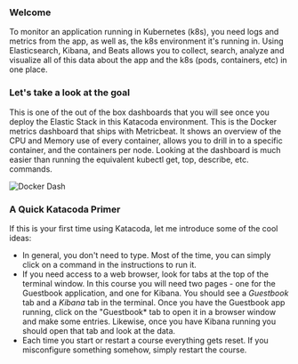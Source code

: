 ### Welcome


To monitor an application running in Kubernetes (k8s), you need logs and metrics from the app, as well as, the k8s environment it's running in. Using Elasticsearch, Kibana, and Beats allows you to collect, search, analyze and visualize all of this data about the app and the k8s (pods, containers, etc) in one place. 

### Let's take a look at the goal

This is one of the out of the box dashboards that you will see once you deploy the Elastic Stack in this Katacoda environment.  This is the Docker metrics dashboard that ships with Metricbeat.  It shows an overview of the CPU and Memory use of every container, allows you to drill in to a specific container, and the containers per node.  Looking at the dashboard is much easier than running the equivalent kubectl get, top, describe, etc. commands.

![Docker Dash](https://user-images.githubusercontent.com/25182304/44353691-c2bb8c00-a475-11e8-8d0e-9578c5c8cc47.png)

### A Quick Katacoda Primer
If this is your first time using Katacoda, let me introduce some of the cool ideas:

* In general, you don't need to type.  Most of the time, you can simply click on a command in the instructions to run it.
* If you need access to a web browser, look for tabs at the top of the terminal window. In this course you will need two pages - one for the Guestbook application, and one for  Kibana. You should see a *Guestbook* tab and a *Kibana* tab in the terminal.  Once you have the Guestbook app running, click on the "Guestbook* tab to open it in a browser window and make some entries. Likewise, once you have Kibana running you should open that tab and look at the data.
* Each time you start or restart a course everything gets reset. If you misconfigure something somehow, simply restart the course.
